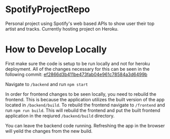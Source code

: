 # SpotifyProjectRepo
Personal project using Spotify's web based APIs to show user their top artist and tracks. 
Currently hosting project on Heroku. 


# How to Develop Locally

First make sure the code is setup to be run locally and not for heroku deployment. All of the changes necessary for this can be seen in the following commit: [ef2866d3b411be473fab04e961c78584a3d6499b](https://github.com/kyro-D/SpotifyProjectRepo/commit/ef2866d3b411be473fab04e961c78584a3d6499b)

Navigate to `/backend` and run `npm start`

In order for frontend changes to be seen locally, you need to rebuild the frontend. This is because the application utilizes the built version of the app located in `/backend/build`. To rebuild the frontend navigate to `/frontend` and run `npm run build`. This will rebuild the frontend and put the built frontend application in the reqiured `/backend/build` directory. 

You can leave the backend code running. Refreshing the app in the browser will yeild the changes from the new build. 

